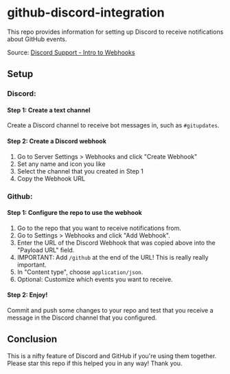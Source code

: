 # github-discord-integration
This repo provides information for setting up Discord to receive notifications about GitHub events.

Source: [Discord Support - Intro to Webhooks](https://support.discordapp.com/hc/en-us/articles/228383668-Intro-to-Webhooks)

## Setup

### Discord:

#### Step 1: Create a text channel
Create a Discord channel to receive bot messages in, such as `#gitupdates`.

#### Step 2: Create a Discord webhook
1) Go to Server Settings > Webhooks and click "Create Webhook"
2) Set any name and icon you like
3) Select the channel that you created in Step 1
4) Copy the Webhook URL

### Github:

#### Step 1: Configure the repo to use the webhook
1) Go to the repo that you want to receive notifications from.
2) Go to Settings > Webhooks and click "Add Webhook".
3) Enter the URL of the Discord Webhook that was copied above into the "Payload URL" field.
4) IMPORTANT: Add `/github` at the end of the URL! This is really really important.
5) In "Content type", choose `application/json`.
6) Optional: Customize which events you want to receive.

#### Step 2: Enjoy!
Commit and push some changes to your repo and test that you receive a message in the Discord channel that you configured.

## Conclusion
This is a nifty feature of Discord and GitHub if you're using them together. Please star this repo if this helped you in any way! Thank you.
